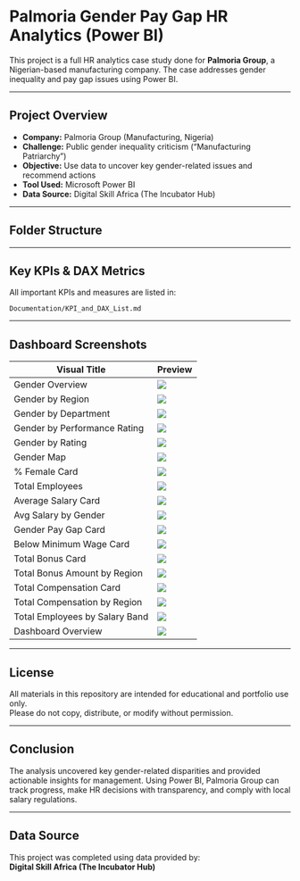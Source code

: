 # Palmoria Gender Pay Gap HR Analytics (Power BI)

This project is a full HR analytics case study done for **Palmoria Group**, a Nigerian-based manufacturing company. The case addresses gender inequality and pay gap issues using Power BI.

---

## Project Overview

- **Company:** Palmoria Group (Manufacturing, Nigeria)
- **Challenge:** Public gender inequality criticism (“Manufacturing Patriarchy”)
- **Objective:** Use data to uncover key gender-related issues and recommend actions
- **Tool Used:** Microsoft Power BI
- **Data Source:** Digital Skill Africa (The Incubator Hub)

---

## Folder Structure
---

## Key KPIs & DAX Metrics

All important KPIs and measures are listed in:  

`Documentation/KPI_and_DAX_List.md`

---

## Dashboard Screenshots

| Visual Title                         | Preview |
|-------------------------------------|---------|
| Gender Overview                     | ![](Screenshots/Gender%20Overview.jpg) |
| Gender by Region                    | ![](Screenshots/Gender%20by%20Region.jpg) |
| Gender by Department                | ![](Screenshots/Gender%20by%20Department.jpg) |
| Gender by Performance Rating        | ![](Screenshots/Gender%20by%20Performance%20Rating.jpg) |
| Gender by Rating                    | ![](Screenshots/Gender%20by%20Rating.jpg) |
| Gender Map                          | ![](Screenshots/Gender%20Map.jpg) |
| % Female Card                       | ![](Screenshots/%25%20Female%20Card.jpg) |
| Total Employees                     | ![](Screenshots/Total%20Employees.jpg) |
| Average Salary Card                 | ![](Screenshots/Average%20Salary%20Card.jpg) |
| Avg Salary by Gender                | ![](Screenshots/Avg%20Salary%20by%20Gender.jpg) |
| Gender Pay Gap Card                 | ![](Screenshots/Gender%20Pay%20Gap%20Card.jpg) |
| Below Minimum Wage Card             | ![](Screenshots/Below%20Min%20Wage%20Card.jpg) |
| Total Bonus Card                    | ![](Screenshots/Total%20Bonus%20Card.jpg) |
| Total Bonus Amount by Region        | ![](Screenshots/Total%20Bonus%20Amount%20by%20Region.jpg) |
| Total Compensation Card             | ![](Screenshots/Total%20Compensation%20card.jpg) |
| Total Compensation by Region        | ![](Screenshots/Total%20Compensation%20by%20Region.jpg) |
| Total Employees by Salary Band      | ![](Screenshots/Total%20Employee%20by%20Salary%20Band.jpg) |
| Dashboard Overview                  | ![](Screenshots/Dashboard_Overview.jpg) |

---
## License

All materials in this repository are intended for educational and portfolio use only.  
Please do not copy, distribute, or modify without permission.  

---


## Conclusion

The analysis uncovered key gender-related disparities and provided actionable insights for management. Using Power BI, Palmoria Group can track progress, make HR decisions with transparency, and comply with local salary regulations.

---

## Data Source

This project was completed using data provided by:  
**Digital Skill Africa (The Incubator Hub)**
